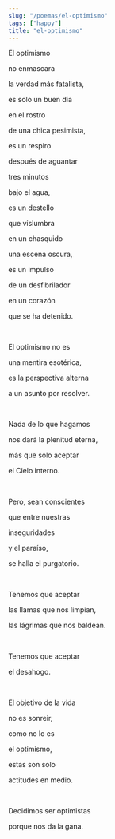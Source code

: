 ```yaml
---
slug: "/poemas/el-optimismo"
tags: ["happy"]
title: "el-optimismo"
---
```

El optimismo

no enmascara

la verdad más fatalista,

es solo un buen día

en el rostro

de una chica pesimista,

es un respiro

después de aguantar

tres minutos

bajo el agua,

es un destello

que vislumbra

en un chasquido

una escena oscura,

es un impulso

de un desfibrilador

en un corazón

que se ha detenido.

&nbsp;

El optimismo no es

una mentira esotérica,

es la perspectiva alterna

a un asunto por resolver.

&nbsp;

Nada de lo que hagamos

nos dará la plenitud eterna,

más que solo aceptar

el Cielo interno.

&nbsp;

Pero, sean conscientes

que entre nuestras

inseguridades

y el paraíso,

se halla el purgatorio.

&nbsp;

Tenemos que aceptar

las llamas que nos limpian,

las lágrimas que nos baldean.

&nbsp;

Tenemos que aceptar

el desahogo.

&nbsp;

El objetivo de la vida

no es sonreir,

como no lo es

el optimismo,

estas son solo

actitudes en medio.

&nbsp;

Decidimos ser optimistas

porque nos da la gana.